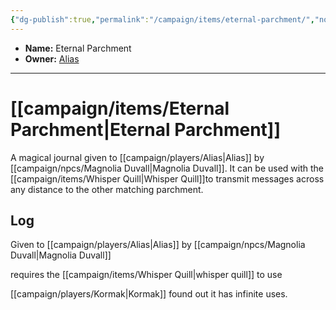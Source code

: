```yaml
---
{"dg-publish":true,"permalink":"/campaign/items/eternal-parchment/","noteIcon":"","created":"2025-10-26T13:08:51.074-07:00","updated":"2025-10-27T16:34:29.344-07:00"}
---
```



<p><span><ul>
<li dir="auto"><strong>Name:</strong> Eternal Parchment</li>
<li dir="auto"><strong>Owner:</strong> <a data-tooltip-position="top" aria-label="campaign/players/Alias.md" data-href="campaign/players/Alias.md" href="campaign/players/Alias.md" class="internal-link" target="_blank" rel="noopener nofollow">Alias</a></li>
</ul></span></p>

---

# [[campaign/items/Eternal Parchment\|Eternal Parchment]]
A magical journal given to [[campaign/players/Alias\|Alias]] by [[campaign/npcs/Magnolia Duvall\|Magnolia Duvall]]. It can be used with the [[campaign/items/Whisper Quill\|Whisper Quill]]to transmit messages across any distance to the other matching parchment.

## Log
Given to [[campaign/players/Alias\|Alias]] by [[campaign/npcs/Magnolia Duvall\|Magnolia Duvall]]

requires the [[campaign/items/Whisper Quill\|whisper quill]] to use 

[[campaign/players/Kormak\|Kormak]] found out it has infinite uses. 